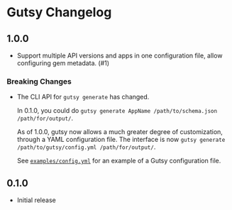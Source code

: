 # Gutsy Changelog

## 1.0.0

* Support multiple API versions and apps in one configuration file, allow configuring gem metadata. (#1)

### Breaking Changes

* The CLI API for `gutsy generate` has changed.

  In 0.1.0, you could do `gutsy generate AppName /path/to/schema.json /path/for/output/`.

  As of 1.0.0, gutsy now allows a much greater degree of customization, through a YAML configuration file.
  The interface is now `gutsy generate /path/to/gutsy/config.yml /path/for/output/`.

  See [`examples/config.yml`](examples/config.yml) for an example of a Gutsy configuration file.

## 0.1.0

* Initial release

